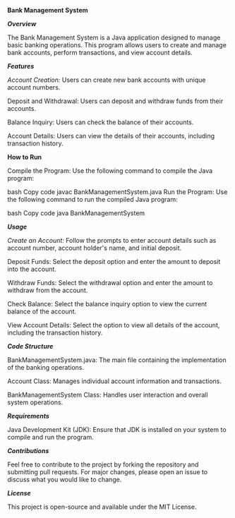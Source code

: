 **Bank Management System**

**_Overview_**

The Bank Management System is a Java application designed to manage basic banking operations. This program allows users to create and manage bank accounts, perform transactions, and view account details.

**_Features_**

_Account Creation:_ Users can create new bank accounts with unique account numbers.

Deposit and Withdrawal: Users can deposit and withdraw funds from their accounts.

Balance Inquiry: Users can check the balance of their accounts.

Account Details: Users can view the details of their accounts, including transaction history.

**How to Run**

Compile the Program: Use the following command to compile the Java program:

bash
Copy code
javac BankManagementSystem.java
Run the Program: Use the following command to run the compiled Java program:

bash
Copy code
java BankManagementSystem


**_Usage_**

_Create an Account:_ Follow the prompts to enter account details such as account number, account holder's name, and initial deposit.

Deposit Funds: Select the deposit option and enter the amount to deposit into the account.

Withdraw Funds: Select the withdrawal option and enter the amount to withdraw from the account.

Check Balance: Select the balance inquiry option to view the current balance of the account.

View Account Details: Select the option to view all details of the account, including the transaction history.

**_Code Structure_**

BankManagementSystem.java: The main file containing the implementation of the banking operations.

Account Class: Manages individual account information and transactions.

BankManagementSystem Class: Handles user interaction and overall system operations.

**_Requirements_**

Java Development Kit (JDK): Ensure that JDK is installed on your system to compile and run the program.

**_Contributions_**

Feel free to contribute to the project by forking the repository and submitting pull requests. For major changes, please open an issue to discuss what you would like to change.

**_License_**

This project is open-source and available under the MIT License.

